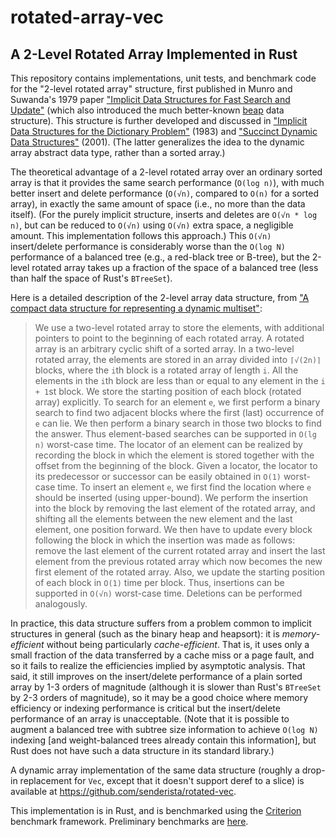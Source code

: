 # rotated-array-vec

## A 2-Level Rotated Array Implemented in Rust
This repository contains implementations, unit tests, and benchmark code for the "2-level rotated array" structure, first published in Munro and Suwanda's 1979 paper <a href="https://doi.org/10.1016%2F0022-0000%2880%2990037-9">"Implicit Data Structures for Fast Search and Update"</a> (which also introduced the much better-known <a href="https://en.wikipedia.org/wiki/Beap">beap</a> data structure). This structure is further developed and discussed in <a href="https://doi.org/10.1145/322358.322364">"Implicit Data Structures for the Dictionary Problem"</a> (1983) and <a href="http://dl.acm.org/citation.cfm?id=645933.673366">"Succinct Dynamic Data Structures"</a> (2001). (The latter generalizes the idea to the dynamic array abstract data type, rather than a sorted array.)

The theoretical advantage of a 2-level rotated array over an ordinary sorted array is that it provides the same search performance (`O(log n)`), with much better insert and delete performance (`O(√n)`, compared to `O(n)` for a sorted array), in exactly the same amount of space (i.e., no more than the data itself). (For the purely implicit structure, inserts and deletes are `O(√n * log n)`, but can be reduced to `O(√n)` using `O(√n)` extra space, a negligible amount. This implementation follows this approach.) This `O(√n)` insert/delete performance is considerably worse than the `O(log N)` performance of a balanced tree (e.g., a red-black tree or B-tree), but the 2-level rotated array takes up a fraction of the space of a balanced tree (less than half the space of Rust's `BTreeSet`).

Here is a detailed description of the 2-level array data structure, from <a href=https://doi.org/10.1016/j.ipl.2010.08.007>"A compact data structure for representing a dynamic multiset"</a>:

> We use a two-level rotated array to store the elements, with additional
> pointers to point to the beginning of each rotated array. A rotated array
> is an arbitrary cyclic shift of a sorted array. In a two-level rotated
> array, the elements are stored in an array divided into `⌈√(2n)⌉`
> blocks, where the `i`th block is a rotated array of length `i`. All the
> elements in the `i`th block are less than or equal to any element in the
> `i + 1`st block. We store the starting position of each block (rotated
> array) explicitly. To search for an element `e`, we first perform a binary
> search to find two adjacent blocks where the first (last) occurrence
> of `e` can lie. We then perform a binary search in those two blocks to
> find the answer. Thus element-based searches can be supported in `O(lg n)`
> worst-case time. The locator of an element can be realized by recording
> the block in which the element is stored together with the offset from the
> beginning of the block. Given a locator, the locator to its predecessor
> or successor can be easily obtained in `O(1)` worst-case time.  To insert
> an element `e`, we first find the location where `e` should be inserted (using
> upper-bound). We perform the insertion into the block by removing the last
> element of the rotated array, and shifting all the elements between the
> new element and the last element, one position forward. We then have to
> update every block following the block in which the insertion was made as
> follows: remove the last element of the current rotated array and insert
> the last element from the previous rotated array which now becomes the new
> first element of the rotated array. Also, we update the starting position
> of each block in `O(1)` time per block. Thus, insertions can be supported
> in `O(√n)` worst-case time. Deletions can be performed analogously.

In practice, this data structure suffers from a problem common to implicit structures in general (such as the binary heap and heapsort): it is *memory-efficient* without being particularly *cache-efficient*. That is, it uses only a small fraction of the data transferred by a cache miss or a page fault, and so it fails to realize the efficiencies implied by asymptotic analysis. That said, it still improves on the insert/delete performance of a plain sorted array by 1-3 orders of magnitude (although it is slower than Rust's `BTreeSet` by 2-3 orders of magnitude), so it may be a good choice where memory efficiency or indexing performance is critical but the insert/delete performance of an array is unacceptable. (Note that it is possible to augment a balanced tree with subtree size information to achieve `O(log N)` indexing [and weight-balanced trees already contain this information], but Rust does not have such a data structure in its standard library.)

A dynamic array implementation of the same data structure (roughly a drop-in replacement for `Vec`, except that it doesn't support deref to a slice) is available at https://github.com/senderista/rotated-vec.

This implementation is in Rust, and is benchmarked using the <a href="https://github.com/bheisler/criterion.rs">Criterion</a> benchmark framework. Preliminary benchmarks are <a href="https://github.com/senderista/rotated-array-vec/wiki/Benchmarks">here</a>.
